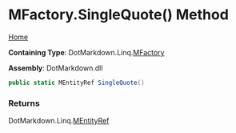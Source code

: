 <a name="_top"></a>

# MFactory\.SingleQuote\(\) Method

[Home](../../../../README.md#_top)

**Containing Type**: DotMarkdown\.Linq\.[MFactory](../README.md#_top)

**Assembly**: DotMarkdown\.dll

```csharp
public static MEntityRef SingleQuote()
```

### Returns

DotMarkdown\.Linq\.[MEntityRef](../../MEntityRef/README.md#_top)

